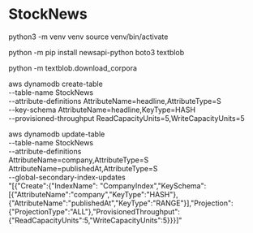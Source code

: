 # StockNews

python3 -m venv venv
source venv/bin/activate


python -m pip install newsapi-python boto3 textblob

python -m textblob.download_corpora 

aws dynamodb create-table \
    --table-name StockNews \
    --attribute-definitions AttributeName=headline,AttributeType=S \
    --key-schema AttributeName=headline,KeyType=HASH \
    --provisioned-throughput ReadCapacityUnits=5,WriteCapacityUnits=5


aws dynamodb update-table \
    --table-name StockNews \
    --attribute-definitions \
        AttributeName=company,AttributeType=S \
        AttributeName=publishedAt,AttributeType=S \
    --global-secondary-index-updates \
        "[{\"Create\":{\"IndexName\": \"CompanyIndex\",\"KeySchema\":[{\"AttributeName\":\"company\",\"KeyType\":\"HASH\"},{\"AttributeName\":\"publishedAt\",\"KeyType\":\"RANGE\"}],\"Projection\":{\"ProjectionType\":\"ALL\"},\"ProvisionedThroughput\":{\"ReadCapacityUnits\":5,\"WriteCapacityUnits\":5}}}]"
